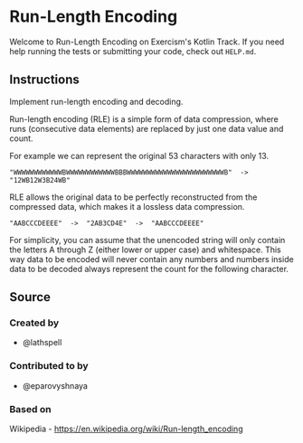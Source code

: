 # Run-Length Encoding

Welcome to Run-Length Encoding on Exercism's Kotlin Track.
If you need help running the tests or submitting your code, check out `HELP.md`.

## Instructions

Implement run-length encoding and decoding.

Run-length encoding (RLE) is a simple form of data compression, where runs
(consecutive data elements) are replaced by just one data value and count.

For example we can represent the original 53 characters with only 13.

```text
"WWWWWWWWWWWWBWWWWWWWWWWWWBBBWWWWWWWWWWWWWWWWWWWWWWWWB"  ->  "12WB12W3B24WB"
```

RLE allows the original data to be perfectly reconstructed from
the compressed data, which makes it a lossless data compression.

```text
"AABCCCDEEEE"  ->  "2AB3CD4E"  ->  "AABCCCDEEEE"
```

For simplicity, you can assume that the unencoded string will only contain
the letters A through Z (either lower or upper case) and whitespace. This way
data to be encoded will never contain any numbers and numbers inside data to
be decoded always represent the count for the following character.

## Source

### Created by

- @lathspell

### Contributed to by

- @eparovyshnaya

### Based on

Wikipedia - https://en.wikipedia.org/wiki/Run-length_encoding